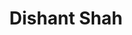 ---
title: Dishant Shah
headshot: images/uploads/Dishant_Shah.jpg
role: Outreach
year: Senior
major: Product Design
webpage: https://dishant-ux.com
lead: false
---